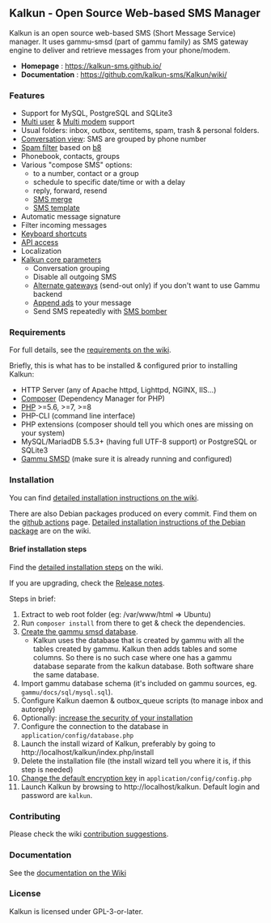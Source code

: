 ## Kalkun - Open Source Web-based SMS Manager
Kalkun is an open source web-based SMS (Short Message Service) manager. It uses gammu-smsd (part of gammu family) as SMS gateway engine to deliver and retrieve messages from your phone/modem.

* **Homepage** : https://kalkun-sms.github.io/
* **Documentation** : https://github.com/kalkun-sms/Kalkun/wiki/

### Features
* Support for MySQL, PostgreSQL and SQLite3
* [Multi user](https://github.com/kalkun-sms/Kalkun/wiki/Multi-user) & [Multi modem](https://github.com/kalkun-sms/Kalkun/wiki/Multi-modem) support
* Usual folders: inbox, outbox, sentitems, spam, trash & personal folders.
* [Conversation view](https://github.com/kalkun-sms/Kalkun/wiki/Conversation): SMS are grouped by phone number
* [Spam filter](https://github.com/kalkun-sms/Kalkun/wiki/Spam-filter) based on [b8](https://nasauber.de/opensource/b8/)
* Phonebook, contacts, groups
* Various "compose SMS" options:
    - to a number, contact or a group
    - schedule to specific date/time or with a delay
    - reply, forward, resend
    - [SMS merge](https://github.com/kalkun-sms/Kalkun/wiki/SMS-merge)
    - [SMS template](https://github.com/kalkun-sms/Kalkun/wiki/SMS-template)
* Automatic message signature
* Filter incoming messages
* [Keyboard shortcuts](https://github.com/kalkun-sms/Kalkun/wiki/Keyboard-shortcuts)
* [API access](https://github.com/kalkun-sms/Kalkun/wiki/API)
* Localization
* [Kalkun core parameters](https://github.com/kalkun-sms/Kalkun/wiki/Configuration)
    - Conversation grouping
    - Disable all outgoing SMS
    - [Alternate gateways](https://github.com/kalkun-sms/Kalkun/wiki/Alternate-gateways) (send-out only) if you don't want to use Gammu backend
    - [Append ads](https://github.com/kalkun-sms/Kalkun/wiki/SMS-ads) to your message
    - Send SMS repeatedly with [SMS bomber](https://github.com/kalkun-sms/Kalkun/wiki/SMS-bomber)

### Requirements
For full details, see the [requirements on the wiki](https://github.com/kalkun-sms/Kalkun/wiki/Requirements).

Briefly, this is what has to be installed & configured prior to installing Kalkun:
* HTTP Server (any of Apache httpd, Lighttpd, NGINX, IIS...)
* [Composer](https://getcomposer.org/) (Dependency Manager for PHP)
* [PHP](https://www.php.net) >=5.6, >=7, >=8
* PHP-CLI (command line interface)
* PHP extensions (composer should tell you which ones are missing on your system)
* MySQL/MariadDB 5.5.3+ (having full UTF-8 support) or PostgreSQL or SQLite3
* [Gammu SMSD](https://wammu.eu/smsd/) (make sure it is already running and configured)

### Installation
You can find [detailed installation instructions on the wiki](https://github.com/kalkun-sms/Kalkun/wiki/Installation).

There are also Debian packages produced on every commit. Find them on the [github actions](https://github.com/kalkun-sms/Kalkun/actions?query=workflow%3APackaging++) page. [Detailed installation instructions of the Debian package](https://github.com/kalkun-sms/Kalkun/wiki/Installation#Debian-and-related) are on the wiki.

#### Brief installation steps
Find the [detailed installation steps](https://github.com/kalkun-sms/Kalkun/wiki/Installation) on the wiki.

If you are upgrading, check the [Release notes](https://github.com/kalkun-sms/Kalkun/wiki/Release-notes).

Steps in brief:
1. Extract to web root folder (eg: /var/www/html => Ubuntu)
1. Run `composer install` from there to get & check the dependencies.
1. [Create the gammu smsd database](https://github.com/kalkun-sms/Kalkun/wiki/Setup-Gammu-SMSD-DB).
    - Kalkun uses the database that is created by gammu with all the tables created by gammu. Kalkun then adds tables and some columns. So there is no such case where one has a gammu database separate from the kalkun database. Both software share the same database.
1. Import gammu database schema (it's included on gammu sources, eg. `gammu/docs/sql/mysql.sql`).
1. Configure Kalkun daemon & outbox_queue scripts (to manage inbox and autoreply)
1. Optionally: [increase the security of your installation](https://github.com/kalkun-sms/Kalkun/wiki/Making-Kalkun-more-secure)
1. Configure the connection to the database in `application/config/database.php`
1. Launch the install wizard of Kalkun, preferably by going to http://localhost/kalkun/index.php/install
1. Delete the installation file (the install wizard tell you where it is, if this step is needed)
1. [Change the default encryption key](https://github.com/kalkun-sms/Kalkun/wiki/Installation#change-the-default-encryption-key) in `application/config/config.php`
1. Launch Kalkun by browsing to http://localhost/kalkun. Default login and password are `kalkun`.

### Contributing
Please check the wiki [contribution suggestions](https://github.com/kalkun-sms/Kalkun/wiki/Contributing).

### Documentation
See the [documentation on the Wiki](https://github.com/kalkun-sms/Kalkun/wiki)

### License
Kalkun is licensed under GPL-3-or-later.
